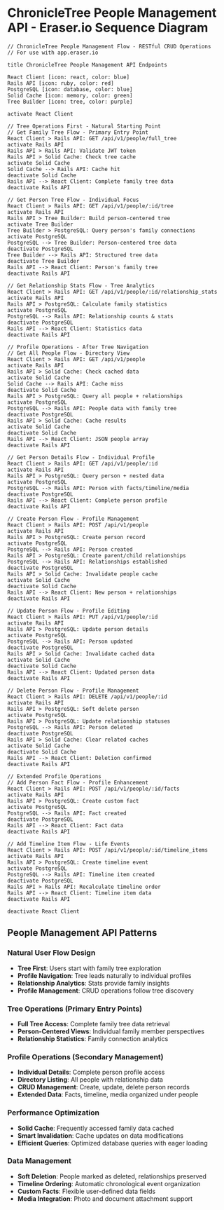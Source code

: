 # ChronicleTree People Management API - Eraser.io Sequence Diagram

```
// ChronicleTree People Management Flow - RESTful CRUD Operations
// For use with app.eraser.io

title ChronicleTree People Management API Endpoints

React Client [icon: react, color: blue]
Rails API [icon: ruby, color: red]
PostgreSQL [icon: database, color: blue]
Solid Cache [icon: memory, color: green]
Tree Builder [icon: tree, color: purple]

activate React Client

// Tree Operations First - Natural Starting Point
// Get Family Tree Flow - Primary Entry Point
React Client > Rails API: GET /api/v1/people/full_tree
activate Rails API
Rails API > Rails API: Validate JWT token
Rails API > Solid Cache: Check tree cache
activate Solid Cache
Solid Cache --> Rails API: Cache hit
deactivate Solid Cache
Rails API --> React Client: Complete family tree data
deactivate Rails API

// Get Person Tree Flow - Individual Focus
React Client > Rails API: GET /api/v1/people/:id/tree
activate Rails API
Rails API > Tree Builder: Build person-centered tree
activate Tree Builder
Tree Builder > PostgreSQL: Query person's family connections
activate PostgreSQL
PostgreSQL --> Tree Builder: Person-centered tree data
deactivate PostgreSQL
Tree Builder --> Rails API: Structured tree data
deactivate Tree Builder
Rails API --> React Client: Person's family tree
deactivate Rails API

// Get Relationship Stats Flow - Tree Analytics
React Client > Rails API: GET /api/v1/people/:id/relationship_stats
activate Rails API
Rails API > PostgreSQL: Calculate family statistics
activate PostgreSQL
PostgreSQL --> Rails API: Relationship counts & stats
deactivate PostgreSQL
Rails API --> React Client: Statistics data
deactivate Rails API

// Profile Operations - After Tree Navigation
// Get All People Flow - Directory View
React Client > Rails API: GET /api/v1/people
activate Rails API
Rails API > Solid Cache: Check cached data
activate Solid Cache
Solid Cache --> Rails API: Cache miss
deactivate Solid Cache
Rails API > PostgreSQL: Query all people + relationships
activate PostgreSQL
PostgreSQL --> Rails API: People data with family tree
deactivate PostgreSQL
Rails API > Solid Cache: Cache results
activate Solid Cache
deactivate Solid Cache
Rails API --> React Client: JSON people array
deactivate Rails API

// Get Person Details Flow - Individual Profile
React Client > Rails API: GET /api/v1/people/:id
activate Rails API
Rails API > PostgreSQL: Query person + nested data
activate PostgreSQL
PostgreSQL --> Rails API: Person with facts/timeline/media
deactivate PostgreSQL
Rails API --> React Client: Complete person profile
deactivate Rails API

// Create Person Flow - Profile Management
React Client > Rails API: POST /api/v1/people
activate Rails API
Rails API > PostgreSQL: Create person record
activate PostgreSQL
PostgreSQL --> Rails API: Person created
Rails API > PostgreSQL: Create parent/child relationships
PostgreSQL --> Rails API: Relationships established
deactivate PostgreSQL
Rails API > Solid Cache: Invalidate people cache
activate Solid Cache
deactivate Solid Cache
Rails API --> React Client: New person + relationships
deactivate Rails API

// Update Person Flow - Profile Editing
React Client > Rails API: PUT /api/v1/people/:id
activate Rails API
Rails API > PostgreSQL: Update person details
activate PostgreSQL
PostgreSQL --> Rails API: Person updated
deactivate PostgreSQL
Rails API > Solid Cache: Invalidate cached data
activate Solid Cache
deactivate Solid Cache
Rails API --> React Client: Updated person data
deactivate Rails API

// Delete Person Flow - Profile Management
React Client > Rails API: DELETE /api/v1/people/:id
activate Rails API
Rails API > PostgreSQL: Soft delete person
activate PostgreSQL
Rails API > PostgreSQL: Update relationship statuses
PostgreSQL --> Rails API: Person deleted
deactivate PostgreSQL
Rails API > Solid Cache: Clear related caches
activate Solid Cache
deactivate Solid Cache
Rails API --> React Client: Deletion confirmed
deactivate Rails API

// Extended Profile Operations
// Add Person Fact Flow - Profile Enhancement
React Client > Rails API: POST /api/v1/people/:id/facts
activate Rails API
Rails API > PostgreSQL: Create custom fact
activate PostgreSQL
PostgreSQL --> Rails API: Fact created
deactivate PostgreSQL
Rails API --> React Client: Fact data
deactivate Rails API

// Add Timeline Item Flow - Life Events
React Client > Rails API: POST /api/v1/people/:id/timeline_items
activate Rails API
Rails API > PostgreSQL: Create timeline event
activate PostgreSQL
PostgreSQL --> Rails API: Timeline item created
deactivate PostgreSQL
Rails API > Rails API: Recalculate timeline order
Rails API --> React Client: Timeline item data
deactivate Rails API

deactivate React Client
```

## People Management API Patterns

### Natural User Flow Design
- **Tree First**: Users start with family tree exploration
- **Profile Navigation**: Tree leads naturally to individual profiles
- **Relationship Analytics**: Stats provide family insights
- **Profile Management**: CRUD operations follow tree discovery

### Tree Operations (Primary Entry Points)
- **Full Tree Access**: Complete family tree data retrieval
- **Person-Centered Views**: Individual family member perspectives  
- **Relationship Statistics**: Family connection analytics

### Profile Operations (Secondary Management)
- **Individual Details**: Complete person profile access
- **Directory Listing**: All people with relationship data
- **CRUD Management**: Create, update, delete person records
- **Extended Data**: Facts, timeline, media organized under people

### Performance Optimization
- **Solid Cache**: Frequently accessed family data cached
- **Smart Invalidation**: Cache updates on data modifications
- **Efficient Queries**: Optimized database queries with eager loading

### Data Management
- **Soft Deletion**: People marked as deleted, relationships preserved
- **Timeline Ordering**: Automatic chronological event organization
- **Custom Facts**: Flexible user-defined data fields
- **Media Integration**: Photo and document attachment support
